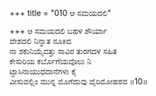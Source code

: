 +++
title = "010 ಆ ಸಮಯದಲಿ"

+++
ಆ ಸಮಯದಲಿ ಬಹಳ ಶೌರ್ಯಾ   
ವೇಶದಲಿ ನಿನ್ನಾತ ನೂಕಿದ  
ನಾ ಶಕುನಿಯೈವತ್ತು ಸಾವಿರ ತುರಗದಳ ಸಹಿತ  
ಕೇಸುರಿಯ ಕರ್ಬೊಗೆಯವೊಲು ನಿ  
ಟ್ಟಾಸಿನಾಯುಧದಾನೆಗಳು ಕೈ  
ವೀಸುವಲ್ಲಿಂ ಮುನ್ನ ಮೊಗೆದುವು ವೈರಿಮೋಹರವ       ॥10॥